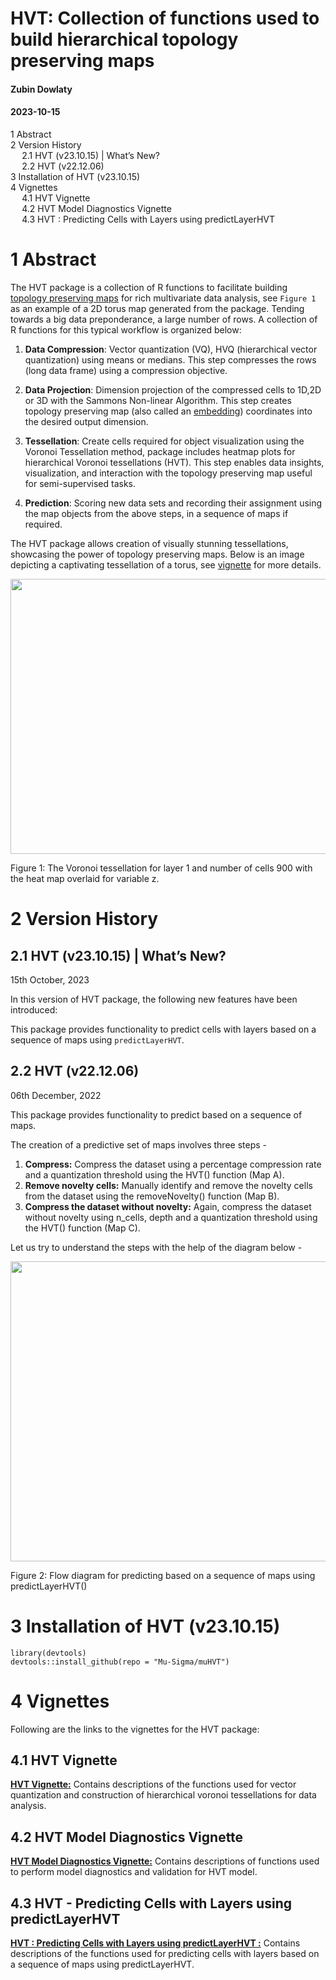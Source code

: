 # HVT: Collection of functions used to build hierarchical topology preserving maps

#### Zubin Dowlaty

#### 2023-10-15

<div id="TOC">

*   [<span class="toc-section-number">1</span> Abstract](#abstract)
*   [<span class="toc-section-number">2</span> Version History](#version-history)
    *   [<span class="toc-section-number">2.1</span> HVT (v23.10.15) | What’s New?](#hvt-(v23.10.15)-whats-new)
    *   [<span class="toc-section-number">2.2</span> HVT (v22.12.06)](#hvt-(v22.12.06))
*   [<span class="toc-section-number">3</span> Installation of HVT (v23.10.15)](#installation-of-hvt-(v23.10.15))
*   [<span class="toc-section-number">4</span> Vignettes](#vignettes)
    *   [<span class="toc-section-number">4.1</span> HVT Vignette](#hvt-vignette)
    *   [<span class="toc-section-number">4.2</span> HVT Model Diagnostics Vignette](#hvt-model-diagnostics-vignette)
    *   [<span class="toc-section-number">4.3</span> HVT : Predicting Cells with Layers using predictLayerHVT ](#hvt---predicting-cells-with-layers-using-predictLayerHVT)

</div>

<div id="abstract" class="section level1" number="1">

# <span class="header-section-number">1</span> Abstract

The HVT package is a collection of R functions to facilitate building [topology preserving maps](https://users.ics.aalto.fi/jhollmen/dippa/node9.html#:~:text=The%20property%20of%20topology%20preserving,tool%20of%20high%2Ddimensional%20data) for rich multivariate data analysis, see `Figure 1` as an example of a 2D torus map generated from the package. Tending towards a big data preponderance, a large number of rows. A collection of R functions for this typical workflow is organized below:

1.  **Data Compression**: Vector quantization (VQ), HVQ (hierarchical vector quantization) using means or medians. This step compresses the rows (long data frame) using a compression objective.

2.  **Data Projection**: Dimension projection of the compressed cells to 1D,2D or 3D with the Sammons Non-linear Algorithm. This step creates topology preserving map (also called an [embedding](https://en.wikipedia.org/wiki/Embedding)) coordinates into the desired output dimension. 

3.  **Tessellation**: Create cells required for object visualization using the Voronoi Tessellation method, package includes heatmap plots for hierarchical Voronoi tessellations (HVT). This step enables data insights, visualization, and interaction with the topology preserving map useful for semi-supervised tasks.

4.  **Prediction**: Scoring new data sets and recording their assignment using the map objects from the above steps, in a sequence of maps if required.


The HVT package allows creation of visually stunning tessellations, showcasing the power of topology preserving maps. Below is an image depicting a captivating tessellation of a torus, see [vignette](https://htmlpreview.github.io/?https://github.com/Mu-Sigma/muHVT/blob/master/vignettes/HVT.html) for more details.

<img src="https://github.com/Mu-Sigma/muHVT/blob/master/vignettes/torus.png" width="642px" height="440px" />
<p class="caption">
Figure 1: The Voronoi tessellation for layer 1 and number of cells 900 with the heat map overlaid for variable z.
</p>


</div>

<div id="version-history" class="section level1" number="2">

# <span class="header-section-number">2</span> Version History 

<div id="hvt-(v23.10.15)-whats-new" class="section level2" number="2.1">

## <span class="header-section-number">2.1</span> HVT (v23.10.15) | What’s New? 

15th October, 2023

In this version of HVT package, the following new features have been introduced:

This package provides  functionality to predict cells with layers based on a sequence of maps using `predictLayerHVT`. 
</div>

<div id="hvt-(v22.12.06)" class="section level2" number="2.2">

## <span class="header-section-number">2.2</span> HVT (v22.12.06) 

06th December, 2022

This package provides functionality to predict based on a sequence of maps.

The creation of a predictive set of maps involves three steps -

1.  **Compress:** Compress the dataset using a percentage compression rate and a quantization threshold using the HVT() function (Map A).
2.  **Remove novelty cells:** Manually identify and remove the novelty cells from the dataset using the removeNovelty() function (Map B).
3.  **Compress the dataset without novelty:** Again, compress the dataset without novelty using n_cells, depth and a quantization threshold using the HVT() function (Map C).


Let us try to understand the steps with the help of the diagram below -

<img src="https://github.com/Mu-Sigma/muHVT/blob/master/vignettes/predictLayerHVT_function.png" width="672px" height="480px" />
<p class="caption">
Figure 2: Flow diagram for predicting based on a sequence of maps using predictLayerHVT()
</p>



<div id="installation-of-hvt-(v23.10.15)" class="section level2" number="3">

# <span class="header-section-number">3</span> Installation of HVT (v23.10.15)

<div class="sourceCode" id="cb1">

    library(devtools)
    devtools::install_github(repo = "Mu-Sigma/muHVT")

</div>

</div>


</div>

<div id="vignettes" class="section level1" number="4">

# <span class="header-section-number">4</span> Vignettes

Following are the links to the vignettes for the HVT package:

<div id="hvt-vignette" class="section level2" number="4.1">

## <span class="header-section-number">4.1</span> HVT Vignette

[**HVT Vignette:**](https://htmlpreview.github.io/?https://github.com/Mu-Sigma/muHVT/blob/master/vignettes/HVT.html) Contains descriptions of the functions used for vector quantization and construction of hierarchical voronoi tessellations for data analysis.

</div>

<div id="hvt-model-diagnostics-vignette" class="section level2" number="4.2">

## <span class="header-section-number">4.2</span> HVT Model Diagnostics Vignette

[**HVT Model Diagnostics Vignette:**](https://htmlpreview.github.io/?https://github.com/Mu-Sigma/muHVT/blob/master/vignettes/HVT_model_diagnostics_vignette.html) Contains descriptions of functions used to perform model diagnostics and validation for HVT model.

</div>

<div id="hvt---predicting-cells-with-layers-using-predictLayerHVT" class="section level2" number="4.3">

## <span class="header-section-number">4.3</span> HVT - Predicting Cells with Layers using predictLayerHVT

[**HVT : Predicting Cells with Layers using predictLayerHVT :**](https://htmlpreview.github.io/?https://github.com/Mu-Sigma/muHVT/blob/master/vignettes/Predicting_Cells_with_Layers_using_predictLayerHVT.html) Contains descriptions of the functions used for predicting cells with layers based on a sequence of maps using predictLayerHVT.
